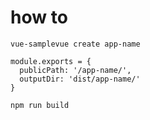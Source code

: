 # how to 

```
vue-samplevue create app-name
```

```
module.exports = {
  publicPath: '/app-name/',
  outputDir: 'dist/app-name/'
}
```

```
npm run build
```
